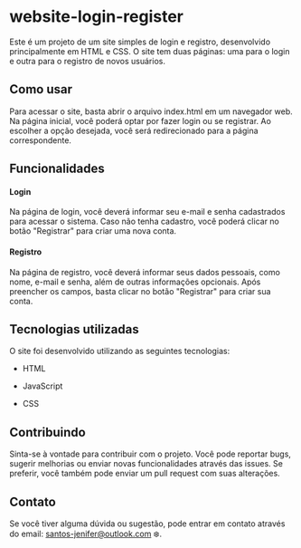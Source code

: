 # website-login-register
Este é um projeto de um site simples de login e registro, desenvolvido principalmente em HTML e CSS. O site tem duas páginas: uma para o login e outra para o registro de novos usuários.

## Como usar
Para acessar o site, basta abrir o arquivo index.html em um navegador web. Na página inicial, você poderá optar por fazer login ou se registrar. Ao escolher a opção desejada, você será redirecionado para a página correspondente.

## Funcionalidades
#### Login
Na página de login, você deverá informar seu e-mail e senha cadastrados para acessar o sistema. Caso não tenha cadastro, você poderá clicar no botão "Registrar" para criar uma nova conta.

#### Registro
Na página de registro, você deverá informar seus dados pessoais, como nome, e-mail e senha, além de outras informações opcionais. Após preencher os campos, basta clicar no botão "Registrar" para criar sua conta.

## Tecnologias utilizadas
O site foi desenvolvido utilizando as seguintes tecnologias:

- HTML
* JavaScript
+ CSS

## Contribuindo
Sinta-se à vontade para contribuir com o projeto. Você pode reportar bugs, sugerir melhorias ou enviar novas funcionalidades através das issues. Se preferir, você também pode enviar um pull request com suas alterações.

## Contato
Se você tiver alguma dúvida ou sugestão, pode entrar em contato através do email: santos-jenifer@outlook.com :snowflake:.
